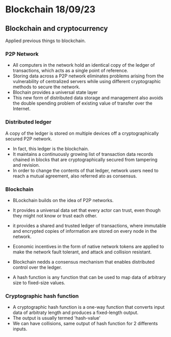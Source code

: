 # Blockchain 18/09/23

## Blockchain and cryptocurrency

Applied previous things to blockchain.

### P2P Network

- All computers in the network hold an identical copy of the ledger of transactions, which acts as a single point of reference.
- Storing data across a P2P network eliminates problems arising from the vulnerability of centralized servers while using different cryptographic methods to secure the network.
- Blochain provides a universal state layer
- This new form of distributed data storage and management also avoids the double spending problem of existing value of transfer over the Internet.

### Distributed ledger

A copy of the ledger is stored on multiple devices off a cryptographically secured P2P network.

- In fact, this ledger is the blockchain.
- It maintains a continuously growing list of transaction data records chained in blocks that are cryptographically secured from tampering and revision.
- In order to change the contents of that ledger, network users need to reach a mutual agreement, also referred ato as consensus.

### Blockchain

- BLockchain builds on the idea of P2P networks.
- It provides a universal data set that every actor can trust, even though they might not know or trust each other.

- it provides a shared and trusted ledger of transactions, where immutable and encrypted copies of information are stored on every node in the network.
- Economic incentives in the form of native network tokens are applied to make the network fault tolerant, and attack and collision resistant.


- Blockchain nedds a consensus mechanism that enables distributed control over the ledger.
- A hash function is any function that can be used to map data of arbitrary size to fixed-size values.


### Cryptographic hash function

- A cryptographic hash function is a one-way function that converts input data of arbitraty length and produces a fixed-length output.
- The output is usually termed 'hash-value'
- We can have collisions, same output of hash function for 2 differents inputs.
